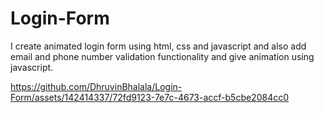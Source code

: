 # Login-Form
 I create animated login form using html, css and javascript and also add email and phone number validation functionality and give animation using javascript.



https://github.com/DhruvinBhalala/Login-Form/assets/142414337/72fd9123-7e7c-4673-accf-b5cbe2084cc0


